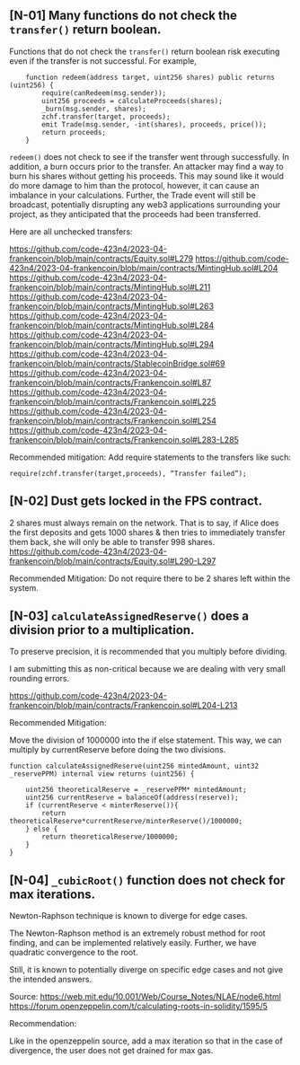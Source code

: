 ## [N-01] Many functions do not check the `transfer()` return boolean.

Functions that do not check the `transfer()` return boolean risk executing even if the transfer is not successful. For example,

```
    function redeem(address target, uint256 shares) public returns (uint256) {
        require(canRedeem(msg.sender));
        uint256 proceeds = calculateProceeds(shares);
        _burn(msg.sender, shares);
        zchf.transfer(target, proceeds);
        emit Trade(msg.sender, -int(shares), proceeds, price());
        return proceeds;
    }
```

`redeem()` does not check to see if the transfer went through successfully. In addition, a burn occurs prior to the transfer. An attacker may find a way to burn his shares without getting his proceeds. This may sound like it would do more damage to him than the protocol, however, it can cause an imbalance in your calculations. Further, the Trade event will still be broadcast, potentially disrupting any web3 applications surrounding your project, as they anticipated that the proceeds had been transferred.

Here are all unchecked transfers:

https://github.com/code-423n4/2023-04-frankencoin/blob/main/contracts/Equity.sol#L279
https://github.com/code-423n4/2023-04-frankencoin/blob/main/contracts/MintingHub.sol#L204
https://github.com/code-423n4/2023-04-frankencoin/blob/main/contracts/MintingHub.sol#L211
https://github.com/code-423n4/2023-04-frankencoin/blob/main/contracts/MintingHub.sol#L263
https://github.com/code-423n4/2023-04-frankencoin/blob/main/contracts/MintingHub.sol#L284
https://github.com/code-423n4/2023-04-frankencoin/blob/main/contracts/MintingHub.sol#L294
https://github.com/code-423n4/2023-04-frankencoin/blob/main/contracts/StablecoinBridge.sol#69
https://github.com/code-423n4/2023-04-frankencoin/blob/main/contracts/Frankencoin.sol#L87
https://github.com/code-423n4/2023-04-frankencoin/blob/main/contracts/Frankencoin.sol#L225
https://github.com/code-423n4/2023-04-frankencoin/blob/main/contracts/Frankencoin.sol#L254
https://github.com/code-423n4/2023-04-frankencoin/blob/main/contracts/Frankencoin.sol#L283-L285

Recommended mitigation:
Add require statements to the transfers like such:

`require(zchf.transfer(target,proceeds), “Transfer failed”);`

## [N-02] Dust gets locked in the FPS contract.

2 shares must always remain on the network. That is to say, if Alice does the first deposits and gets 1000 shares & then tries to immediately transfer them back, she will only be able to transfer 998 shares.
https://github.com/code-423n4/2023-04-frankencoin/blob/main/contracts/Equity.sol#L290-L297

Recommended Mitigation:
Do not require there to be 2 shares left within the system.

## [N-03] `calculateAssignedReserve()` does a division prior to a multiplication.

To preserve precision, it is recommended that you multiply before dividing.

I am submitting this as non-critical because we are dealing with very small rounding errors.

https://github.com/code-423n4/2023-04-frankencoin/blob/main/contracts/Frankencoin.sol#L204-L213


Recommended Mitigation:

Move the division of 1000000 into the if else statement. This way, we can multiply by currentReserve before doing the two divisions.

```
function calculateAssignedReserve(uint256 mintedAmount, uint32 _reservePPM) internal view returns (uint256) {

    uint256 theoreticalReserve = _reservePPM* mintedAmount;
    uint256 currentReserve = balanceOf(address(reserve));
    if (currentReserve < minterReserve()){
        return theoreticalReserve*currentReserve/minterReserve()/1000000;
    } else {
        return theoreticalReserve/1000000;
    }
}
```

## [N-04] `_cubicRoot()` function does not check for max iterations.

Newton-Raphson technique is known to diverge for edge cases.

The Newton-Raphson method is an extremely robust method for root finding, and can be implemented relatively easily. Further, we have quadratic convergence to the root.

Still, it is known to potentially diverge on specific edge cases and not give the intended answers.

Source:
https://web.mit.edu/10.001/Web/Course_Notes/NLAE/node6.html
https://forum.openzeppelin.com/t/calculating-roots-in-solidity/1595/5

Recommendation:

Like in the openzeppelin source, add a max iteration so that in the case of divergence, the user does not get drained for max gas.